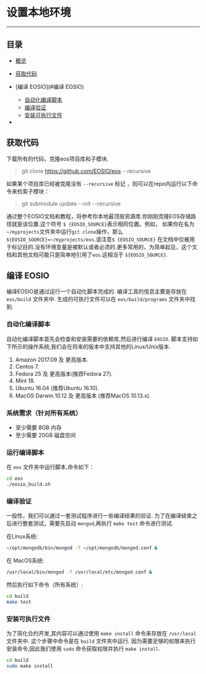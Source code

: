 
# 设置本地环境

----
## 目录
- [概览](#概览)
- [获取代码](#获取代码)
- [编译 EOSIO](#编译 EOSIO)
    - [自动化编译脚本](#自动化编译脚本)
    - [编译验证](#编译验证)
    - [安装可执行文件](#安装可执行文件)

-


## 获取代码

下载所有的代码，克隆eos项目库和子模块.

> git clone https://github.com/EOSIO/eos --recursive

如果某个项目库已经被克隆没有 `--recursive` 标记 ，则可以在repo内运行以下命令来检索子模块：

> git submodule update --init --recursive

通过整个EOSIO文档和教程，将参考你本地最顶层资源库.你刚刚克隆EOS存储路径就是该位置.这个符号 `$ {EOSIO_SOURCE}`表示相同位置。例如， 如果你在名为`~/myprojects`文件夹中运行`git clone`操作，那么 `${EOSIO_SOURCE}=~/myprojects/eos`.请注意`$ {EOSIO_SOURCE}` 在文档中仅被用于标记目的.没有环境变量是被默认或者必须的.更多常用的，为简单起见，这个文档和其他文档可能只是简单地引用了`eos`.这相当于 `${EOSIO_SOURCE}`.

<a name="2-building-eosio"></a>
## 编译 EOSIO

编译EOSIO是通过运行一个自动化脚本完成的. 编译工具的信息主要是存放在 `eos/build` 文件夹中. 生成的可执行文件可以在 `eos/build/programs` 文件夹中找到.

<a name="autobuild"></a>
### 自动化编译脚本

自动化编译脚本首先会检查和安装需要的依赖库,然后进行编译 `EOSIO`. 脚本支持如下所示的操作系统,我们会在将来的版本中支持其他的Linux/Unix版本.

1. Amazon 2017.09 及 更高版本.  
2. Centos 7.  
3. Fedora 25 及 更高版本(推荐Fedora 27).  
4. Mint 18.  
5. Ubuntu 16.04 (推荐Ubuntu 16.10).  
6. MacOS Darwin 10.12 及 更高版本 (推荐MacOS 10.13.x).  

### 系统需求（针对所有系统）
- 至少需要 8GB  内存
- 至少需要 20GB 磁盘空间

### 运行编译脚本
在 `eos` 文件夹中运行脚本,命令如下：

```bash
cd eos
./eosio_build.sh
```

<a name="basicvalidation"></a>
### 编译验证

一般性，我们可以通过一套测试程序进行一些编译结果的验证. 为了在编译结束之后进行整套测试，需要先启动 `mongod`,再执行 `make test` 命令进行测试.

在Linux系统:
```bash
~/opt/mongodb/bin/mongod -f ~/opt/mongodb/mongod.conf &
```

在 MacOS系统:
```bash
/usr/local/bin/mongod -f /usr/local/etc/mongod.conf &
```

然后执行如下命令（所有系统）:
```bash
cd build
make test
```

<a name="installexecutables"></a>
### 安装可执行文件

为了简化合约开发,其内容可以通过使用 `make install` 命令来存放在 `/usr/local` 文件夹中. 这个步骤中命令是在 `build` 文件夹中运行. 因为需要足够的权限来执行安装命令,因此我们使用 `sudo` 命令获取权限并执行 `make install`.

```bash
cd build
sudo make install
```
